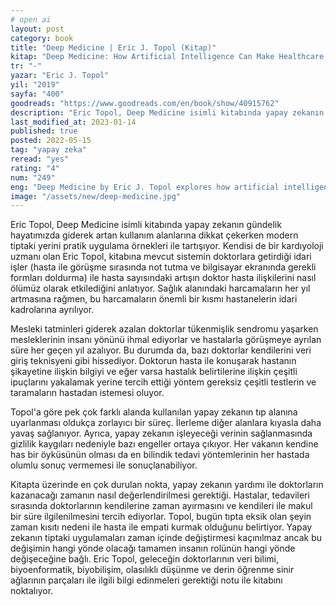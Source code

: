 ```yaml
---
# open ai
layout: post
category: book
title: "Deep Medicine | Eric J. Topol (Kitap)"
kitap: "Deep Medicine: How Artificial Intelligence Can Make Healthcare Human Again"
tr: "-"
yazar: "Eric J. Topol"
yil: "2019"
sayfa: "400"
goodreads: "https://www.goodreads.com/en/book/show/40915762"
description: "Eric Topol, Deep Medicine isimli kitabında yapay zekanın gündelik hayatımızda giderek artan kullanım alanlarına dikkat çekerken modern tiptaki yerini pratik uygulama örnekleri ile tartışıyor."
last_modified_at: 2023-01-14
published: true
posted: 2022-05-15
tag: "yapay zeka"
reread: "yes"
rating: "4"
num: "249"
eng: "Deep Medicine by Eric J. Topol explores how artificial intelligence can revolutionize healthcare, improving diagnostics, personalizing treatments, and enhancing patient outcomes while maintaining a human-centered approach."
image: "/assets/new/deep-medicine.jpg"
---
```


Eric Topol, Deep Medicine isimli kitabında yapay zekanın gündelik hayatımızda giderek artan kullanım alanlarına dikkat çekerken modern tiptaki yerini pratik uygulama örnekleri ile tartışıyor. Kendisi de bir kardıyoloji uzmanı olan Eric Topol, kitabına mevcut sistemin doktorlara getirdiği idari işler (hasta ile görüşme sırasında not tutma ve bilgisayar ekranında gerekli formları doldurma) ile hasta sayısındaki artışın doktor hasta ilişkilerini nasıl ölümüz olarak etkilediğini anlatıyor. Sağlık alanındaki harcamaların her yıl artmasına rağmen, bu harcamaların önemli bir kısmı hastanelerin idari kadrolarına ayrılıyor.

Mesleki tatminleri giderek azalan doktorlar tükenmişlik sendromu yaşarken mesleklerinin insanı yönünü ihmal ediyorlar ve hastalarla görüşmeye ayrılan süre her geçen yıl azalıyor. Bu durumda da, bazı doktorlar kendilerini veri giriş teknisyeni gibi hissediyor. Doktorun hasta ile konuşarak hastanın şikayetine ilişkin bilgiyi ve eğer varsa hastalık belirtilerine ilişkin çeşitli ipuçlarını yakalamak yerine tercih ettiği yöntem gereksiz çeşitli testlerin ve taramaların hastadan istemesi oluyor.

Topol'a göre pek çok farklı alanda kullanılan yapay zekanın tıp alanına uyarlanması oldukça zorlayıcı bir süreç. İlerleme diğer alanlara kıyasla daha yavaş sağlanıyor. Ayrıca, yapay zekanın işleyeceği verinin sağlanmasında gizlilik kaygıları nedeniyle bazı engeller ortaya çıkıyor. Her vakanın kendine has bir öyküsünün olması da en bilindik tedavi yöntemlerinin her hastada olumlu sonuç vermemesi ile sonuçlanabiliyor.

Kitapta üzerinde en çok durulan nokta, yapay zekanın yardımı ile doktorların kazanacağı zamanın nasıl değerlendirilmesi gerektiği. Hastalar, tedavileri sırasında doktorlarının kendilerine zaman ayırmasını ve kendileri ile makul bir süre ilgilenilmesini tercih ediyorlar. Topol, bugün tıpta eksik olan şeyin zaman kısıtı nedeni ile hasta ile empati kurmak olduğunu belirtiyor. Yapay zekanın tiptaki uygulamaları zaman içinde değiştirmesi kaçınılmaz ancak bu değişimin hangi yönde olacağı tamamen insanın rolünün hangi yönde değişeceğine bağlı. Eric Topol, geleceğin doktorlarının veri bilimi, biyoenformatik, biyobilişim, olasılıklı düşünme ve derin öğrenme sinir ağlarının parçaları ile ilgili bilgi edinmeleri gerektiği notu ile kitabını noktalıyor.
